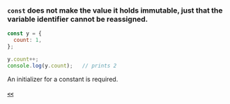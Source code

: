### `const` does not make the value it holds immutable, just that the variable identifier cannot be reassigned.

```JavaScript
const y = {
  count: 1,
};

y.count++;
console.log(y.count);	// prints 2
```

An initializer for a constant is required.
##### [`<<`](../README.md)
